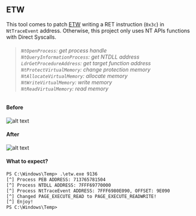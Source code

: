 ## ETW

This tool comes to patch [ETW](https://learn.microsoft.com/pt-br/windows-hardware/drivers/devtest/event-tracing-for-windows--etw-) writing a RET instruction (`0x3c`) in `NtTraceEvent` address. Otherwise, this project only uses NT APIs functions with Direct Syscalls.

> ###### `NtOpenProcess`: get process handle <br> `NtQueryInformationProcess`: get NTDLL address <br> `LdrGetProcedureAddress`: get target function address <br> `NtProtectVirtualMemory`: change protection memory <br> `NtAllocateVirtualMemory`: allocate memory <br> `NtWriteVirtualMemory`: write memory <br> `NtReadVirtualMemory`: read memory


#### Before

![alt text](https://i.imgur.com/GbYnY4k.png)

#### After

![alt text](https://i.imgur.com/2ezpAfd.png)

#### What to expect?

```txt
PS C:\Windows\Temp> .\etw.exe 9136
[^] Process PEB ADDRESS: 713765781504
[^] Process NTDLL ADDRESS: 7FFF69770000
[^] Process NtTraceEvent ADDRESS: 7FFF6980E090, OFFSET: 9E090
[^] Changed PAGE_EXECUTE_READ to PAGE_EXECUTE_READWRITE!
[^] Enjoy!
PS C:\Windows\Temp>
```

